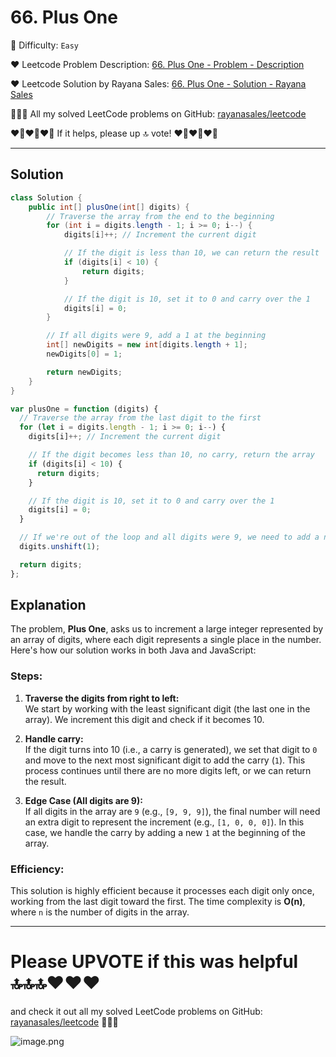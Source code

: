 # 66. Plus One

🌱 Difficulty: `Easy`

❤️ Leetcode Problem Description: [66. Plus One - Problem - Description](https://leetcode.com/problems/plus-one/description/)

❤️ Leetcode Solution by Rayana Sales: [66. Plus One - Solution - Rayana Sales](https://leetcode.com/problems/plus-one/solutions/5757295/runtime-0ms-beats-100-simple-to-understand-java-javascript)

💁🏻‍♀️ All my solved LeetCode problems on GitHub: [rayanasales/leetcode](https://github.com/rayanasales/leetcode)

❤️‍🔥❤️‍🔥❤️‍🔥 If it helps, please up 🔝 vote! ❤️‍🔥❤️‍🔥❤️‍🔥

---

## Solution

```java []
class Solution {
    public int[] plusOne(int[] digits) {
        // Traverse the array from the end to the beginning
        for (int i = digits.length - 1; i >= 0; i--) {
            digits[i]++; // Increment the current digit

            // If the digit is less than 10, we can return the result
            if (digits[i] < 10) {
                return digits;
            }

            // If the digit is 10, set it to 0 and carry over the 1
            digits[i] = 0;
        }

        // If all digits were 9, add a 1 at the beginning
        int[] newDigits = new int[digits.length + 1];
        newDigits[0] = 1;

        return newDigits;
    }
}
```

```Javascript []
var plusOne = function (digits) {
  // Traverse the array from the last digit to the first
  for (let i = digits.length - 1; i >= 0; i--) {
    digits[i]++; // Increment the current digit

    // If the digit becomes less than 10, no carry, return the array
    if (digits[i] < 10) {
      return digits;
    }

    // If the digit is 10, set it to 0 and carry over the 1
    digits[i] = 0;
  }

  // If we're out of the loop and all digits were 9, we need to add a new digit
  digits.unshift(1);

  return digits;
};
```

## Explanation

The problem, **Plus One**, asks us to increment a large integer represented by an array of digits, where each digit represents a single place in the number. Here's how our solution works in both Java and JavaScript:

### Steps:

1. **Traverse the digits from right to left:**  
   We start by working with the least significant digit (the last one in the array). We increment this digit and check if it becomes 10.
2. **Handle carry:**  
   If the digit turns into 10 (i.e., a carry is generated), we set that digit to `0` and move to the next most significant digit to add the carry (`1`). This process continues until there are no more digits left, or we can return the result.

3. **Edge Case (All digits are 9):**  
   If all digits in the array are `9` (e.g., `[9, 9, 9]`), the final number will need an extra digit to represent the increment (e.g., `[1, 0, 0, 0]`). In this case, we handle the carry by adding a new `1` at the beginning of the array.

### Efficiency:

This solution is highly efficient because it processes each digit only once, working from the last digit toward the first. The time complexity is **O(n)**, where `n` is the number of digits in the array.

---

# Please UPVOTE if this was helpful 🔝🔝🔝❤️❤️❤️

and check it out all my solved LeetCode problems on GitHub: [rayanasales/leetcode](https://github.com/rayanasales/leetcode) 🤙😚🤘

![image.png](https://assets.leetcode.com/users/images/57bce3b1-56e2-4c20-9cdf-b61fef26b93b_1725494158.6252415.png)
